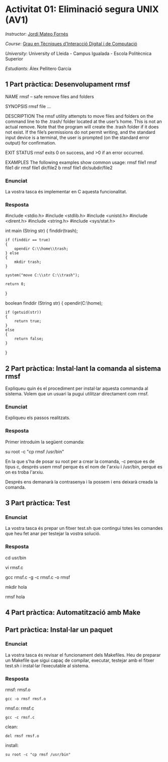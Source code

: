 
# Activitat 01: Eliminació segura UNIX (AV1)

*Instructor*: [Jordi Mateo Fornés](http:jordimateofornes.com)

*Course*: [Grau en Tècniques d'Interacció Digital i de Computació](http://www.grauinteraccioicomputacio.udl.cat/ca/index.html)

*University*: University of Lleida - Campus Igualada - Escola Politècnica Superior

*Estudiants*: Álex Pellitero García

## 1 Part pràctica: Desenvolupament rmsf

NAME
rmsf – safe remove files and folders

SYNOPSIS
rmsf file ...

DESCRIPTION
The rmsf utility attempts to move files and folders on the command line to the .trash/ folder located
at the user’s home. This is not an actual remove. Note that the program will create the .trash folder if it
does not exist. If the file’s permissions do not permit writing, and the standard input device is a terminal,
the user is prompted (on the standard error output) for confirmation.

EXIT STATUS
rmsf exits 0 on success, and >0 if an error occurred.

EXAMPLES
The following examples show common usage:
rmsf file1
rmsf file1 dir
rmsf file1 dir/file2 b
rmsf file1 dir/subdir/file2

### Enunciat
La vostra tasca és implementar en C aquesta funcionalitat.

### Resposta
#include <stdio.h>
#include <stdlib.h>
#include <unistd.h>
#include <dirent.h>
#include <string.h>
#include <sys/stat.h>

int main (String str)
{
	finddir(trash);
	
	if (finddir == true)
	{
		opendir C:\\home\\trash;
	} else
	{
		mkdir trash;
	}
	
	system("move C:\\str C:\\trash");
	
	return 0;
}

boolean finddir (String str)
{
	opendir(C:\\home);
	
	if (getuid(str))
	{
		return true;
	}
	else
	{
		return false;
	}
}

## 2 Part pràctica: Instal·lant la comanda al sistema rmsf

Expliqueu quin és el procediment per instal·lar aquesta commanda al sistema. Volem que un usuari la
pugui utilitzar directament com rmsf.

### Enunciat
Expliqueu els passos realitzats.

### Resposta
Primer introduim la següent comanda:

su root -c "cp rmsf /usr/bin"

En la que s'ha de posar su root per a crear la comanda, -c perque es de tipus c, després usem rmsf perque és el nom de l'arxiu i /usr/bin, perqué es on es troba l'arxiu.

Després ens demanarà la contrasenya i la possem i ens deixarà creada la comanda.

## 3 Part pràctica: Test

### Enunciat
La vostra tasca és prepar un fitxer test.sh que contingui totes les comandes que heu fet anar per testejar
la vostra solució.

### Resposta
cd usr/bin

vi rmsf.c

gcc rmsf.c -g -c rmsf.c -o rmsf

mkdir hola

rmsf hola

## 4 Part pràctica: Automatització amb Make

## Part pràctica: Instal·lar un paquet 

### Enunciat
La vostra tasca és revisar el funcionament dels Makefiles. Heu de preparar un Makefile que sigui
capaç de compilar, executar, testejar amb el fitxer test.sh i instal·lar l’executable al sistema.

### Resposta
rmsf: rmsf.o
	
	gcc -o rmsf rmsf.o
rmsf.o: rmsf.c

	gcc -c rmsf.c
clean:

	del rmsf rmsf.o
install:
	
	su root -c "cp rmsf /usr/bin"
